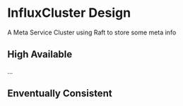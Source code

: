 # InfluxCluster Design

A Meta Service Cluster using Raft to store some meta info

## High Available
...


## Enventually Consistent
